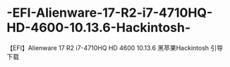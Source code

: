 # -EFI-Alienware-17-R2-i7-4710HQ-HD-4600-10.13.6-Hackintosh-
【EFI】Alienware 17 R2 i7-4710HQ HD 4600 10.13.6 黑苹果Hackintosh 引导下载

